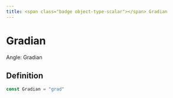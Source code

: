 ```yaml
---
title: <span class="badge object-type-scalar"></span> Gradian
---
```

# <span class="badge object-type-scalar"></span> Gradian

Angle: Gradian

## Definition

```go
const Gradian = "grad"
```
